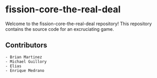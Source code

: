 
# fission-core-the-real-deal

Welcome to the fission-core-the-real-deal repository! 
This repository contains the source code for an excruciating game.  



## Contributors
    - Brian Martinez
    - Michael Guillory
    - Elias
    - Enrique Medrano

